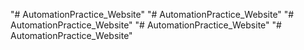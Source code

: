 "# AutomationPractice_Website" 
"# AutomationPractice_Website" 
"# AutomationPractice_Website" 
"# AutomationPractice_Website" 
"# AutomationPractice_Website" 
